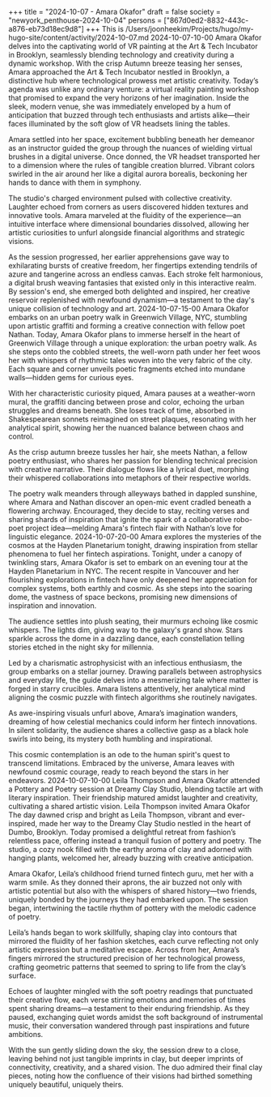 +++
title = "2024-10-07 - Amara Okafor"
draft = false
society = "newyork_penthouse-2024-10-04"
persons = ["867d0ed2-8832-443c-a876-eb73d18ec9d8"]
+++
This is /Users/joonheekim/Projects/hugo/my-hugo-site/content/activity/2024-10-07.md
2024-10-07-10-00
Amara Okafor delves into the captivating world of VR painting at the Art & Tech Incubator in Brooklyn, seamlessly blending technology and creativity during a dynamic workshop.
With the crisp Autumn breeze teasing her senses, Amara approached the Art & Tech Incubator nestled in Brooklyn, a distinctive hub where technological prowess met artistic creativity. Today’s agenda was unlike any ordinary venture: a virtual reality painting workshop that promised to expand the very horizons of her imagination. Inside the sleek, modern venue, she was immediately enveloped by a hum of anticipation that buzzed through tech enthusiasts and artists alike—their faces illuminated by the soft glow of VR headsets lining the tables.

Amara settled into her space, excitement bubbling beneath her demeanor as an instructor guided the group through the nuances of wielding virtual brushes in a digital universe. Once donned, the VR headset transported her to a dimension where the rules of tangible creation blurred. Vibrant colors swirled in the air around her like a digital aurora borealis, beckoning her hands to dance with them in symphony. 

The studio's charged environment pulsed with collective creativity. Laughter echoed from corners as users discovered hidden textures and innovative tools. Amara marveled at the fluidity of the experience—an intuitive interface where dimensional boundaries dissolved, allowing her artistic curiosities to unfurl alongside financial algorithms and strategic visions.

As the session progressed, her earlier apprehensions gave way to exhilarating bursts of creative freedom, her fingertips extending tendrils of azure and tangerine across an endless canvas. Each stroke felt harmonious, a digital brush weaving fantasies that existed only in this interactive realm. By session's end, she emerged both delighted and inspired, her creative reservoir replenished with newfound dynamism—a testament to the day's unique collision of technology and art.
2024-10-07-15-00
Amara Okafor embarks on an urban poetry walk in Greenwich Village, NYC, stumbling upon artistic graffiti and forming a creative connection with fellow poet Nathan.
Today, Amara Okafor plans to immerse herself in the heart of Greenwich Village through a unique exploration: the urban poetry walk. As she steps onto the cobbled streets, the well-worn path under her feet woos her with whispers of rhythmic tales woven into the very fabric of the city. Each square and corner unveils poetic fragments etched into mundane walls—hidden gems for curious eyes. 

With her characteristic curiosity piqued, Amara pauses at a weather-worn mural, the graffiti dancing between prose and color, echoing the urban struggles and dreams beneath. She loses track of time, absorbed in Shakespearean sonnets reimagined on street plaques, resonating with her analytical spirit, showing her the nuanced balance between chaos and control.

As the crisp autumn breeze tussles her hair, she meets Nathan, a fellow poetry enthusiast, who shares her passion for blending technical precision with creative narrative. Their dialogue flows like a lyrical duet, morphing their whispered collaborations into metaphors of their respective worlds. 

The poetry walk meanders through alleyways bathed in dappled sunshine, where Amara and Nathan discover an open-mic event cradled beneath a flowering archway. Encouraged, they decide to stay, reciting verses and sharing shards of inspiration that ignite the spark of a collaborative robo-poet project idea—melding Amara's fintech flair with Nathan’s love for linguistic elegance.
2024-10-07-20-00
Amara explores the mysteries of the cosmos at the Hayden Planetarium tonight, drawing inspiration from stellar phenomena to fuel her fintech aspirations.
Tonight, under a canopy of twinkling stars, Amara Okafor is set to embark on an evening tour at the Hayden Planetarium in NYC. The recent respite in Vancouver and her flourishing explorations in fintech have only deepened her appreciation for complex systems, both earthly and cosmic. As she steps into the soaring dome, the vastness of space beckons, promising new dimensions of inspiration and innovation.

The audience settles into plush seating, their murmurs echoing like cosmic whispers. The lights dim, giving way to the galaxy's grand show. Stars sparkle across the dome in a dazzling dance, each constellation telling stories etched in the night sky for millennia.

Led by a charismatic astrophysicist with an infectious enthusiasm, the group embarks on a stellar journey. Drawing parallels between astrophysics and everyday life, the guide delves into a mesmerizing tale where matter is forged in starry crucibles. Amara listens attentively, her analytical mind aligning the cosmic puzzle with fintech algorithms she routinely navigates.

As awe-inspiring visuals unfurl above, Amara’s imagination wanders, dreaming of how celestial mechanics could inform her fintech innovations. In silent solidarity, the audience shares a collective gasp as a black hole swirls into being, its mystery both humbling and inspirational.

This cosmic contemplation is an ode to the human spirit's quest to transcend limitations. Embraced by the universe, Amara leaves with newfound cosmic courage, ready to reach beyond the stars in her endeavors.
2024-10-07-10-00
Leila Thompson and Amara Okafor attended a Pottery and Poetry session at Dreamy Clay Studio, blending tactile art with literary inspiration. Their friendship matured amidst laughter and creativity, cultivating a shared artistic vision.
Leila Thompson invited Amara Okafor
The day dawned crisp and bright as Leila Thompson, vibrant and ever-inspired, made her way to the Dreamy Clay Studio nestled in the heart of Dumbo, Brooklyn. Today promised a delightful retreat from fashion’s relentless pace, offering instead a tranquil fusion of pottery and poetry. The studio, a cozy nook filled with the earthy aroma of clay and adorned with hanging plants, welcomed her, already buzzing with creative anticipation.

Amara Okafor, Leila’s childhood friend turned fintech guru, met her with a warm smile. As they donned their aprons, the air buzzed not only with artistic potential but also with the whispers of shared history—two friends, uniquely bonded by the journeys they had embarked upon. The session began, intertwining the tactile rhythm of pottery with the melodic cadence of poetry.

Leila’s hands began to work skillfully, shaping clay into contours that mirrored the fluidity of her fashion sketches, each curve reflecting not only artistic expression but a meditative escape. Across from her, Amara’s fingers mirrored the structured precision of her technological prowess, crafting geometric patterns that seemed to spring to life from the clay’s surface.

Echoes of laughter mingled with the soft poetry readings that punctuated their creative flow, each verse stirring emotions and memories of times spent sharing dreams—a testament to their enduring friendship. As they paused, exchanging quiet words amidst the soft background of instrumental music, their conversation wandered through past inspirations and future ambitions.

With the sun gently sliding down the sky, the session drew to a close, leaving behind not just tangible imprints in clay, but deeper imprints of connectivity, creativity, and a shared vision. The duo admired their final clay pieces, noting how the confluence of their visions had birthed something uniquely beautiful, uniquely theirs.

